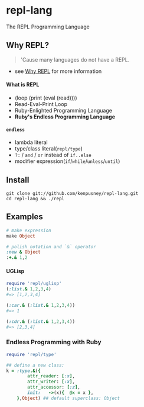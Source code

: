 repl-lang
=========

The REPL Programming Language

## Why REPL?

> 'Cause many languages do not have a REPL.

  * see [Why REPL](https://github.com/kenpusney/repl-lang/wiki/Why-REPL) for more information

#### What is REPL

  * (loop (print (eval (read))))
  * Read-Eval-Print Loop
  * Ruby-Enlighted Programming Language
  * **Ruby's Endless Programming Language**

#### `endless`

  * lambda literal
  * type/class literal(`repl/type`)
  * `?:` / `and` / `or` instead of `if..else`
  * modifier expression(`if`/`while`/`unless`/`until`)

## Install

```shell
git clone git://github.com/kenpusney/repl-lang.git
cd repl-lang && ./repl
```

## Examples

```ruby
# make expression
make Object

# polish notation and `&` operator
:new & Object
:+.& 1,2
```

#### UGLisp

```ruby
require 'repl/uglisp'
(:list.& 1,2,3,4)
#=> [1,2,3,4]

(:car.& (:list.& 1,2,3,4))
#=> 1

(:cdr.& (:list.& 1,2,3,4))
#=> [2,3,4]
```

### Endless Programming with Ruby
```ruby
require 'repl/type'

## define a new class:
k = :type.&({
        attr_reader: [:x],
        attr_writer: [:x],
        attr_accessor: [:z],
        init:   ->(x){  @x = x },
    },Object) ## default superclass: Object 

```